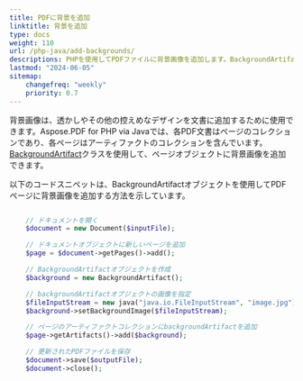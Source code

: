 ```yaml
---
title: PDFに背景を追加 
linktitle: 背景を追加
type: docs
weight: 110
url: /php-java/add-backgrounds/
descriptions: PHPを使用してPDFファイルに背景画像を追加します。BackgroundArtifactオブジェクトを使用します。
lastmod: "2024-06-05"
sitemap:
    changefreq: "weekly"
    priority: 0.7
---
```


背景画像は、透かしやその他の控えめなデザインを文書に追加するために使用できます。Aspose.PDF for PHP via Javaでは、各PDF文書はページのコレクションであり、各ページはアーティファクトのコレクションを含んでいます。[BackgroundArtifact](https://reference.aspose.com/pdf/java/com.aspose.pdf/BackgroundArtifact)クラスを使用して、ページオブジェクトに背景画像を追加できます。

以下のコードスニペットは、BackgroundArtifactオブジェクトを使用してPDFページに背景画像を追加する方法を示しています。

```php

    // ドキュメントを開く
    $document = new Document($inputFile);

    // ドキュメントオブジェクトに新しいページを追加
    $page = $document->getPages()->add();

    // BackgroundArtifactオブジェクトを作成    
    $background = new BackgroundArtifact();

    // backgroundArtifactオブジェクトの画像を指定
    $fileInputStream = new java("java.io.FileInputStream", "image.jpg");
    $background->setBackgroundImage($fileInputStream);

    // ページのアーティファクトコレクションにbackgroundArtifactを追加
    $page->getArtifacts()->add($background);

    // 更新されたPDFファイルを保存
    $document->save($outputFile);
    $document->close();
```